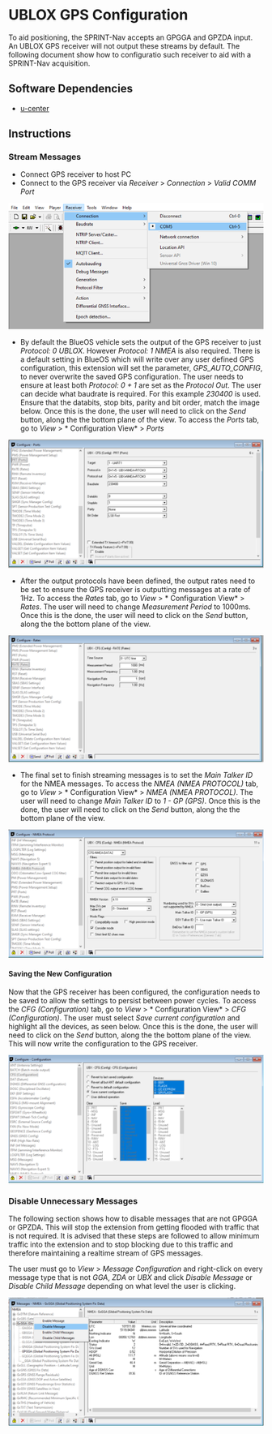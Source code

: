 # UBLOX GPS Configuration
To aid positioning, the SPRINT-Nav accepts an GPGGA and GPZDA input. An UBLOX GPS receiver will not output these streams by default. The following document show how to configuratio such receiver to aid with a SPRINT-Nav acquisition.

## Software Dependencies
* [u-center](https://www.u-blox.com/en/product/u-center) 
## Instructions

### Stream Messages
* Connect GPS receiver to host PC
* Connect to the GPS receiver via *Receiver* > *Connection* > *Valid COMM Port* 

![Connect to GPS](images/u-center_connect.png)

* By default the BlueOS vehicle sets the output of the GPS receiver to just *Protocol: 0 UBLOX*. However *Protocol: 1 NMEA* is also required. There is a default setting in BlueOS which will write over any user defined GPS configuration, this extension will set the parameter, *GPS_AUTO_CONFIG*, to never overwrite the saved GPS configuration. 
 The user needs to ensure at least both *Protocol: 0 + 1* are set as the *Protocol Out*. The user can decide what baudrate is required. For this example *230400* is used. Ensure that the databits, stop bits, parity and bit order, match the image below. Once this is the done, the user will need to click on the *Send* button, along the the bottom plane of the view. To access the *Ports* tab, go to *View* > * Configuration View* > *Ports*

![Output Ports](images/u-center_output_ports.png)

* After the output protocols have been defined, the output rates need to be set to ensure the GPS receiver is outputting messages at a rate of 1Hz. To access the *Rates* tab, go to *View* > * Configuration View* > *Rates*. The user will need to change *Measurement Period* to 1000ms. Once this is the done, the user will need to click on the *Send* button, along the the bottom plane of the view.

![Output Rates](images/u-center_output_rates.png)

* The final set to finish streaming messages is to set the *Main Talker ID* for the NMEA messages. To access the *NMEA (NMEA PROTOCOL)* tab, go to *View* > * Configuration View* > *NMEA (NMEA PROTOCOL)*. The user will need to change *Main Talker ID* to *1 - GP (GPS)*. Once this is the done, the user will need to click on the *Send* button, along the the bottom plane of the view.

![Main Talker ID](images/u-center_main_talker_id.png)

#### Saving the New Configuration 
Now that the GPS receiver has been configured, the configuration needs to be saved to allow the settings to persist between power cycles. To access the *CFG (Configuration)* tab, go to *View* > * Configuration View* > *CFG (Configuration)*. The user must select *Save current configuration* and highlight all the devices, as seen below. Once this is the done, the user will need to click on the *Send* button, along the the bottom plane of the view. This will now write the configuration to the GPS receiver.

![Save GPS Configuration](images/u-center_save_configuration.png)

### Disable Unnecessary Messages 
The following section shows how to disable messages that are not GPGGA or GPZDA. This will stop the extension from getting flooded with traffic that is not required. It is advised that these steps are followed to allow minimum traffic into the extension and to stop blocking due to this traffic and therefore maintaining a realtime stream of GPS messages.

The user must go to *View* > *Message Configuration* and right-click on every message type that is not *GGA*, *ZDA* or *UBX* and click *Disable Message* or *Disable Child Message* depending on what level the user is clicking.  

![Disbale Unwanted Messages](images/u-center_disbale_messages.png)